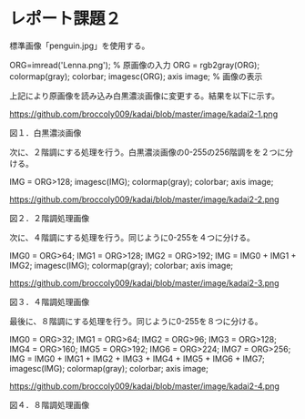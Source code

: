 # レポート課題２

標準画像「penguin.jpg」を使用する。

ORG=imread('Lenna.png'); % 原画像の入力
ORG = rgb2gray(ORG); colormap(gray); colorbar;
imagesc(ORG); axis image; % 画像の表示

上記により原画像を読み込み白黒濃淡画像に変更する。結果を以下に示す。

https://github.com/broccoly009/kadai/blob/master/image/kadai2-1.png

図１．白黒濃淡画像

次に、２階調にする処理を行う。白黒濃淡画像の0-255の256階調をを２つに分ける。

IMG = ORG>128;
imagesc(IMG); colormap(gray); colorbar; axis image;


https://github.com/broccoly009/kadai/blob/master/image/kadai2-2.png

図２．２階調処理画像

次に、４階調にする処理を行う。同じように0-255を４つに分ける。

IMG0 = ORG>64;
IMG1 = ORG>128;
IMG2 = ORG>192;
IMG = IMG0 + IMG1 + IMG2;
imagesc(IMG); colormap(gray); colorbar; axis image;

https://github.com/broccoly009/kadai/blob/master/image/kadai2-3.png

図３．４階調処理画像

最後に、８階調にする処理を行う。同じように0-255を８つに分ける。

IMG0 = ORG>32;
IMG1 = ORG>64;
IMG2 = ORG>96;
IMG3 = ORG>128;
IMG4 = ORG>160;
IMG5 = ORG>192;
IMG6 = ORG>224;
IMG7 = ORG>256;
IMG = IMG0 + IMG1 + IMG2 + IMG3 + IMG4 + IMG5 + IMG6 + IMG7;
imagesc(IMG); colormap(gray); colorbar; axis image;

https://github.com/broccoly009/kadai/blob/master/image/kadai2-4.png

図４．８階調処理画像


